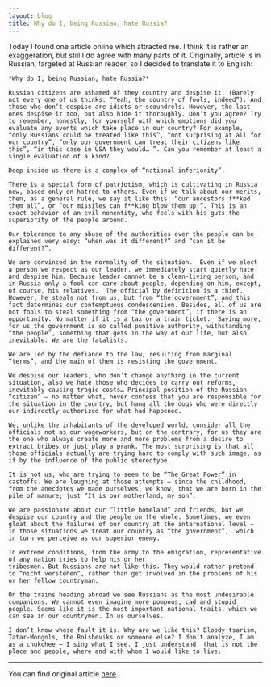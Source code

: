 ```yaml
---
layout: blog
title: Why do I, being Russian, hate Russia?
---
```


Today I found one article online which attracted me. I think it is rather an exaggeration, but still I do agree with many parts of it.
Originally, article is in Russian, targeted at Russian reader, so I decided to translate it to English:

	*Why do I, being Russian, hate Russia?*

	Russian citizens are ashamed of they country and despise it. (Barely not every one of us thinks: “Yeah, the country of fools, indeed”). And those who don’t despise are idiots or scoundrels. However, the last ones despise it too, but also hide it thoroughly. Don’t you agree? Try to remember, honestly, for yourself with which emotions did you evaluate any events which take place in our country? For example, “only Russians could be treated like this”, “not surprising at all for our country”, “only our government can treat their citizens like this”, “in this case in USA they would… ”. Can you remember at least a single evaluation of a kind?

	Deep inside us there is a complex of “national inferiority”.

	There is a special form of patriotism, which is cultivating in Russia now, based only on hatred to others. Even if we talk about our merits, then, as a general rule, we say it like this: “our ancestors f**ked them all”, or “our missiles can f**king blow them up!”. This is an exact behavior of an evil nonentity, who feels with his guts the superiority of the people around. 

	Our tolerance to any abuse of the authorities over the people can be explained very easy: “when was it different?” and “can it be different?”.

	We are convinced in the normality of the situation.  Even if we elect a person we respect as our leader, we immediately start quietly hate and despise him. Because leader cannot be a clean-living person, and in Russia only a fool can care about people, depending on him, except, of course, his relatives.  The official by definition is a thief. However, he steals not from us, but from “the government”, and this fact determines our contemptuous condescension. Besides, all of us are not fools to steal something from “the government”, if there is an opportunity. No matter if it is a tax or a train ticket.  Saying more, for us the government is so called punitive authority, withstanding “the people”, something that gets in the way of our life, but also inevitable. We are the fatalists. 

	We are led by the defiance to the law, resulting from marginal “terms”, and the main of them is resisting the government.

	We despise our leaders, who don’t change anything in the current situation, also we hate those who decides to carry out reforms, inevitably causing tragic costs… Principal position of the Russian “citizen” – no matter what, never confess that you are responsible for the situation in the country, but hang all the dogs who were directly our indirectly authorized for what had happened. 

	We, unlike the inhabitants of the developed world, consider all the officials not as our wageworkers, but on the contrary, for us they are the one who always create more and more problems from a desire to extract bribes or just play a prank. The most surprising is that all those officials actually are trying hard to comply with such image, as if by the influence of the public stereotype. 

	It is not us, who are trying to seem to be “The Great Power” in castoffs. We are laughing at those attempts – since the childhood, from the anecdotes we made ourselves, we know, that we are born in the pile of manure; just “It is our motherland, my son”. 

	We are passionate about our “little homeland” and friends, but we despise our country and the people on the whole. Sometimes, we even gloat about the failures of our country at the international level – in those situations we treat our country as “the government”,  which in turn we perceive as our superior enemy. 

	In extreme conditions, from the army to the emigration, representative of any nation tries to help his or her 
	tribesmen. But Russians are not like this. They would rather pretend to “nicht verstehen”, rather than get involved in the problems of his or her fellow countryman.

	On the trains heading abroad we see Russians as the most undesirable companions. We cannot even imagine more pompous, cad and stupid people. Seems like it is the most important national traits, which we can see in our countrymen. In us ourselves. 

	I don’t know whose fault it is. Why are we like this? Bloody tsarism, Tatar-Mongols, the Bolsheviks or someone else? I don’t analyze, I am as a chukchee – I sing what I see. I just understand, that is not the place and people, where and with whom I would like to live.  

---

You can find original article [here](http://beon.ru/news-politics-society/8331-746-pochemu-ja-russkii-nenavizhu-rossiju-read.shtml). 